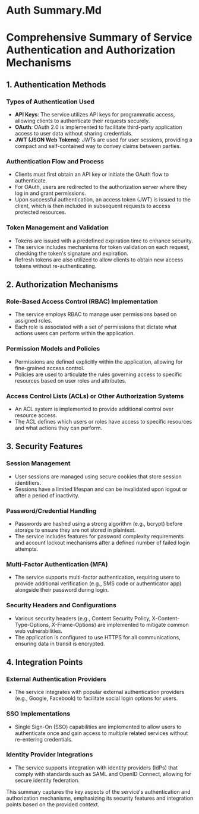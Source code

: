 # Auth Summary.Md

# Comprehensive Summary of Service Authentication and Authorization Mechanisms

## 1. Authentication Methods

### Types of Authentication Used
- **API Keys**: The service utilizes API keys for programmatic access, allowing clients to authenticate their requests securely.
- **OAuth**: OAuth 2.0 is implemented to facilitate third-party application access to user data without sharing credentials.
- **JWT (JSON Web Tokens)**: JWTs are used for user sessions, providing a compact and self-contained way to convey claims between parties.

### Authentication Flow and Process
- Clients must first obtain an API key or initiate the OAuth flow to authenticate.
- For OAuth, users are redirected to the authorization server where they log in and grant permissions.
- Upon successful authentication, an access token (JWT) is issued to the client, which is then included in subsequent requests to access protected resources.

### Token Management and Validation
- Tokens are issued with a predefined expiration time to enhance security.
- The service includes mechanisms for token validation on each request, checking the token's signature and expiration.
- Refresh tokens are also utilized to allow clients to obtain new access tokens without re-authenticating.

## 2. Authorization Mechanisms

### Role-Based Access Control (RBAC) Implementation
- The service employs RBAC to manage user permissions based on assigned roles.
- Each role is associated with a set of permissions that dictate what actions users can perform within the application.

### Permission Models and Policies
- Permissions are defined explicitly within the application, allowing for fine-grained access control.
- Policies are used to articulate the rules governing access to specific resources based on user roles and attributes.

### Access Control Lists (ACLs) or Other Authorization Systems
- An ACL system is implemented to provide additional control over resource access.
- The ACL defines which users or roles have access to specific resources and what actions they can perform.

## 3. Security Features

### Session Management
- User sessions are managed using secure cookies that store session identifiers.
- Sessions have a limited lifespan and can be invalidated upon logout or after a period of inactivity.

### Password/Credential Handling
- Passwords are hashed using a strong algorithm (e.g., bcrypt) before storage to ensure they are not stored in plaintext.
- The service includes features for password complexity requirements and account lockout mechanisms after a defined number of failed login attempts.

### Multi-Factor Authentication (MFA)
- The service supports multi-factor authentication, requiring users to provide additional verification (e.g., SMS code or authenticator app) alongside their password during login.

### Security Headers and Configurations
- Various security headers (e.g., Content Security Policy, X-Content-Type-Options, X-Frame-Options) are implemented to mitigate common web vulnerabilities.
- The application is configured to use HTTPS for all communications, ensuring data in transit is encrypted.

## 4. Integration Points

### External Authentication Providers
- The service integrates with popular external authentication providers (e.g., Google, Facebook) to facilitate social login options for users.

### SSO Implementations
- Single Sign-On (SSO) capabilities are implemented to allow users to authenticate once and gain access to multiple related services without re-entering credentials.

### Identity Provider Integrations
- The service supports integration with identity providers (IdPs) that comply with standards such as SAML and OpenID Connect, allowing for secure identity federation.

This summary captures the key aspects of the service's authentication and authorization mechanisms, emphasizing its security features and integration points based on the provided context.